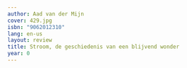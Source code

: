 ```yaml
---
author: Aad van der Mijn
cover: 429.jpg
isbn: "9062012310"
lang: en-us
layout: review
title: Stroom, de geschiedenis van een blijvend wonder
year: 0
---
```

